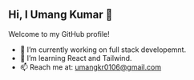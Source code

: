 ## Hi, I Umang Kumar 👋

Welcome to my GitHub profile!

- 🔭 I’m currently working on full stack developemnt.
- 🌱 I’m learning React and Tailwind.
- 📫 Reach me at: [umangkr0106@gmail.com](mailto:umangkr0106@gamil.com) 

<!--
**umangkumar0106/umangkumar0106** is a ✨ _special_ ✨ repository because its `README.md` (this file) appears on your GitHub profile.

Here are some ideas to get you started:

- 🔭 I’m currently working on ...
- 🌱 I’m currently learning ...
- 👯 I’m looking to collaborate on ...
- 🤔 I’m looking for help with ...
- 💬 Ask me about ...
- 📫 How to reach me: ...
- 😄 Pronouns: ...
- ⚡ Fun fact: ...
-->
